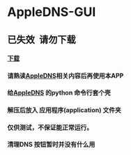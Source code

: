 # AppleDNS-GUI

## 已失效  请勿下载


#### [下载](https://github.com/xjbeta/AppleDNS-GUI/releases)
#### 请熟读[AppleDNS](https://github.com/gongjianhui/AppleDNS)相关内容后再使用本APP

#### 给[AppleDNS](https://github.com/gongjianhui/AppleDNS) 的python 命令行套个壳
#### 解压后放入 应用程序(application) 文件夹
#### 仅供测试，不保证能正常运行。
#### 清理DNS 按钮暂时并没有什么用
